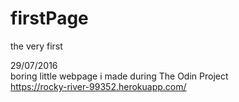 # firstPage
the very first <br>

29/07/2016 <br>
boring little webpage i made during The Odin Project <br>
https://rocky-river-99352.herokuapp.com/

